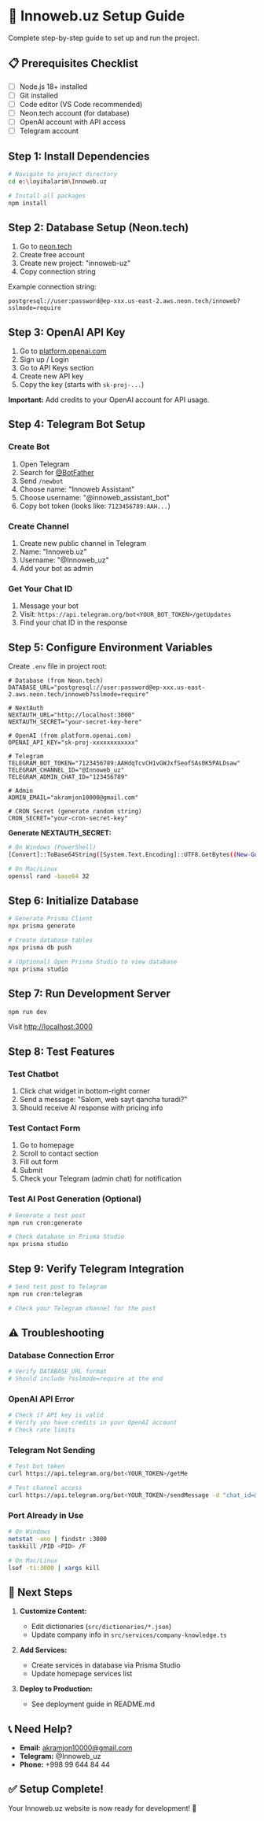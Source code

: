 # 🚀 Innoweb.uz Setup Guide

Complete step-by-step guide to set up and run the project.

## 📋 Prerequisites Checklist

- [ ] Node.js 18+ installed
- [ ] Git installed
- [ ] Code editor (VS Code recommended)
- [ ] Neon.tech account (for database)
- [ ] OpenAI account with API access
- [ ] Telegram account

## Step 1: Install Dependencies

```bash
# Navigate to project directory
cd e:\loyihalarim\Innoweb.uz

# Install all packages
npm install
```

## Step 2: Database Setup (Neon.tech)

1. Go to [neon.tech](https://neon.tech)
2. Create free account
3. Create new project: "innoweb-uz"
4. Copy connection string

Example connection string:
```
postgresql://user:password@ep-xxx.us-east-2.aws.neon.tech/innoweb?sslmode=require
```

## Step 3: OpenAI API Key

1. Go to [platform.openai.com](https://platform.openai.com)
2. Sign up / Login
3. Go to API Keys section
4. Create new API key
5. Copy the key (starts with `sk-proj-...`)

**Important:** Add credits to your OpenAI account for API usage.

## Step 4: Telegram Bot Setup

### Create Bot

1. Open Telegram
2. Search for [@BotFather](https://t.me/botfather)
3. Send `/newbot`
4. Choose name: "Innoweb Assistant"
5. Choose username: "@innoweb_assistant_bot"
6. Copy bot token (looks like: `7123456789:AAH...`)

### Create Channel

1. Create new public channel in Telegram
2. Name: "Innoweb.uz"
3. Username: "@Innoweb_uz"
4. Add your bot as admin

### Get Your Chat ID

1. Message your bot
2. Visit: `https://api.telegram.org/bot<YOUR_BOT_TOKEN>/getUpdates`
3. Find your chat ID in the response

## Step 5: Configure Environment Variables

Create `.env` file in project root:

```env
# Database (from Neon.tech)
DATABASE_URL="postgresql://user:password@ep-xxx.us-east-2.aws.neon.tech/innoweb?sslmode=require"

# NextAuth
NEXTAUTH_URL="http://localhost:3000"
NEXTAUTH_SECRET="your-secret-key-here"

# OpenAI (from platform.openai.com)
OPENAI_API_KEY="sk-proj-xxxxxxxxxxxx"

# Telegram
TELEGRAM_BOT_TOKEN="7123456789:AAHdqTcvCH1vGWJxfSeofSAs0K5PALDsaw"
TELEGRAM_CHANNEL_ID="@Innoweb_uz"
TELEGRAM_ADMIN_CHAT_ID="123456789"

# Admin
ADMIN_EMAIL="akramjon10000@gmail.com"

# CRON Secret (generate random string)
CRON_SECRET="your-cron-secret-key"
```

**Generate NEXTAUTH_SECRET:**
```bash
# On Windows (PowerShell)
[Convert]::ToBase64String([System.Text.Encoding]::UTF8.GetBytes((New-Guid).ToString()))

# On Mac/Linux
openssl rand -base64 32
```

## Step 6: Initialize Database

```bash
# Generate Prisma Client
npx prisma generate

# Create database tables
npx prisma db push

# (Optional) Open Prisma Studio to view database
npx prisma studio
```

## Step 7: Run Development Server

```bash
npm run dev
```

Visit [http://localhost:3000](http://localhost:3000)

## Step 8: Test Features

### Test Chatbot

1. Click chat widget in bottom-right corner
2. Send a message: "Salom, web sayt qancha turadi?"
3. Should receive AI response with pricing info

### Test Contact Form

1. Go to homepage
2. Scroll to contact section
3. Fill out form
4. Submit
5. Check your Telegram (admin chat) for notification

### Test AI Post Generation (Optional)

```bash
# Generate a test post
npm run cron:generate

# Check database in Prisma Studio
npx prisma studio
```

## Step 9: Verify Telegram Integration

```bash
# Send test post to Telegram
npm run cron:telegram

# Check your Telegram channel for the post
```

## ⚠️ Troubleshooting

### Database Connection Error

```bash
# Verify DATABASE_URL format
# Should include ?sslmode=require at the end
```

### OpenAI API Error

```bash
# Check if API key is valid
# Verify you have credits in your OpenAI account
# Check rate limits
```

### Telegram Not Sending

```bash
# Test bot token
curl https://api.telegram.org/bot<YOUR_TOKEN>/getMe

# Test channel access
curl https://api.telegram.org/bot<YOUR_TOKEN>/sendMessage -d "chat_id=@Innoweb_uz&text=Test"
```

### Port Already in Use

```bash
# On Windows
netstat -ano | findstr :3000
taskkill /PID <PID> /F

# On Mac/Linux
lsof -ti:3000 | xargs kill
```

## 🎯 Next Steps

1. **Customize Content:**
   - Edit dictionaries (`src/dictionaries/*.json`)
   - Update company info in `src/services/company-knowledge.ts`

2. **Add Services:**
   - Create services in database via Prisma Studio
   - Update homepage services list

3. **Deploy to Production:**
   - See deployment guide in README.md

## 📞 Need Help?

- **Email:** akramjon10000@gmail.com
- **Telegram:** @Innoweb_uz
- **Phone:** +998 99 644 84 44

## ✅ Setup Complete!

Your Innoweb.uz website is now ready for development! 🎉
